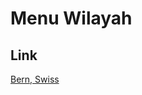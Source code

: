 # Menu Wilayah

## Link

[Bern, Swiss](https://github.com/gigit-pemilu/pemilu-2024-99-luar-negeri/tree/main/pileg-dpr/hitung-suara/sub/99-luar-negeri/sub/18-bern-swiss/sub/01-bern-swiss)

